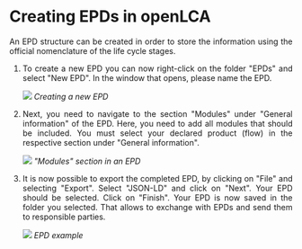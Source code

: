 # Creating EPDs in openLCA

<div style='text-align: justify;'>

An EPD structure can be created in order to store the information using the official nomenclature of the life cycle stages.

1.	To create a new EPD you can now right-click on the folder "EPDs" and select "New EPD". In the window that opens, please name the EPD.

    ![](../media/epd_open_new.png)
    _Creating a new EPD_

2.	Next, you need to navigate to the section "Modules" under "General information" of the EPD. Here, you need to add all modules that should be included. You must select your declared product (flow) in the respective section under "General information".

    ![](../media/epd_modules.png)
    _"Modules" section in an EPD_

3.	It is now possible to export the completed EPD, by clicking on "File" and selecting "Export". Select "JSON-LD" and click on "Next". Your EPD should be selected. Click on "Finish". Your EPD is now saved in the folder you selected. That allows to exchange with EPDs and send them to responsible parties.

    ![](../media/epd_example.png)
    _EPD example_

</div>